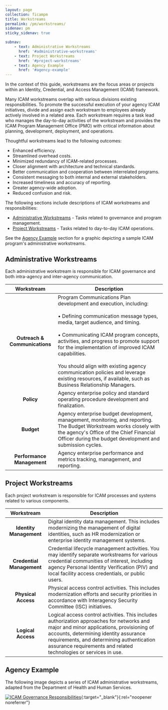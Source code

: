 ```yaml
---
layout: page
collection: ficampm
title: Workstreams
permalink: /pm/workstreams/
sidenav: pm
sticky_sidenav: true

subnav:
    - text: Administrative Workstreams
      href: '#administrative-workstreams'
    - text: Project Workstreams
      href: '#project-workstreams'
    - text: Agency Example
      href: '#agency-example'
---
```


In the context of this guide, workstreams are the focus areas or projects within an Identity, Credential, and Access Management (ICAM) framework.

Many ICAM workstreams overlap with various divisions existing responsibilities. To promote the successful execution of your agency ICAM initiatives, divide and assign each workstream to employees already actively involved in a related area. Each workstream requires a task lead who manages the day-to-day activities of the workstream and provides the ICAM Program Management Office (PMO) with critical information about planning, development, deployment, and operations. 

Thoughtful workstreams lead to the following outcomes:

- Enhanced efficiency.
- Streamlined overhead costs.
- Minimized redundancy of ICAM-related processes.
- Closer alignment with architecture and technical standards.
- Better communication and cooperation between interrelated programs.
- Consistent messaging to both internal and external stakeholders.
- Increased timeliness and accuracy of reporting.
- Greater agency-wide adoption.
- Reduced confusion and risk.

The following sections include descriptions of ICAM workstreams and responsibilities:

- [Administrative Workstreams](#administrative-workstreams) - Tasks related to governance and program management.
- [Project Workstreams](#project-workstreams) - Tasks related to day-to-day ICAM operations.

See the [Agency Example](#agency-example) section for a graphic depicting a sample ICAM program's administrative workstreams.

## Administrative Workstreams

Each administrative workstream is responsible for ICAM governance and both intra-agency and inter-agency communication.

| <center> Workstream </center> | <center> Description </center> |
|:-----------------------------:|--------------------------------|
|**Outreach & Communications** | Program Communications Plan development and execution, including: <br><br> • Defining communication message types, media, target audience, and timing. <br><br> • Communicating ICAM program concepts, activities, and progress to promote support for the implementation of improved ICAM capabilities. <br><br> You should align with existing agency communication policies and leverage existing resources, if available, such as Business Relationship Managers. |
| **Policy** | Agency enterprise policy and standard operating procedure development and finalization. |
| **Budget** | Agency enterprise budget development, management, monitoring, and reporting. The Budget Workstream works closely with the agency's Office of the Chief Financial Officer during the budget development and submission cycles. |
| **Performance Management** | Agency enterprise performance and metrics tracking, management, and reporting. |

## Project Workstreams

Each project workstream is responsible for ICAM processes and systems related to various components.

| <center> Workstream </center> | <center> Description </center> |
|:-----------------------------:|--------------------------------|
| **Identity Management** | Digital identity data management. This includes modernizing the management of digital identities, such as HR modernization or enterprise identity management systems. |
| **Credential Management** | Credential lifecycle management activities. You may identify separate workstreams for various credential communities of interest, including agency Personal Identity Verification (PIV) and local facility access credentials, or public users. |
| **Physical Access** | Physical access control activities.  This includes modernization efforts and security priorities in accordance with Interagency Security Committee (ISC) initiatives. |
| **Logical Access** | Logical access control activities.  This includes authorization approaches for networks and major and minor applications, provisioning of accounts, determining identity assurance requirements, and determining authentication assurance requirements and related technologies or services in use. |

## Agency Example

The following image depicts a series of ICAM administrative workstreams, adapted from the Department of Health and Human Services. 

[![ICAM Governance Responsibilities](../../assets/ficampm/workstreams_ICAMGovResponsibilities.png)](../../assets/ficampm/workstreams_ICAMGovResponsibilities.png){:target="_blank"}{:rel="noopener noreferrer"}
